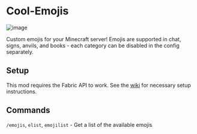 # Cool-Emojis

![image](https://user-images.githubusercontent.com/3767283/167067075-3b0782f9-f5aa-4919-afed-11e45328bb41.png)

Custom emojis for your Minecraft server! Emojis are supported in chat, signs, anvils, and books - each category can be disabled in the config separately.

## Setup

This mod requires the Fabric API to work. See the [wiki](https://github.com/P0keDev/Cool-Emojis/wiki/Pack-Generation) for necessary setup instructions.

## Commands

`/emojis`, `elist`, `emojilist` - Get a list of the available emojis
